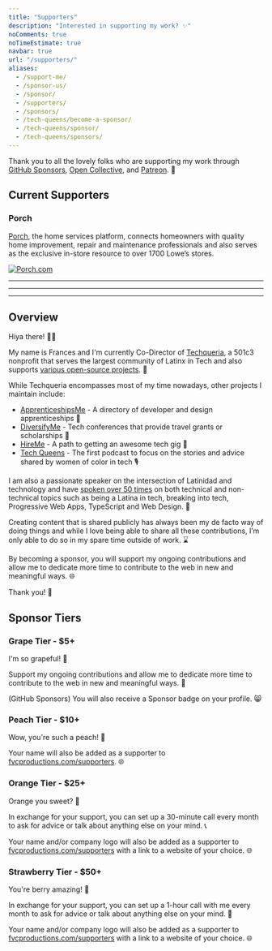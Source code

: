 ```yaml
---
title: "Supporters"
description: "Interested in supporting my work? ✨"
noComments: true
noTimeEstimate: true
navbar: true
url: "/supporters/"
aliases:
  - /support-me/
  - /sponsor-us/
  - /sponsor/
  - /supporters/
  - /sponsors/
  - /tech-queens/become-a-sponsor/
  - /tech-queens/sponsor/
  - /tech-queens/sponsors/
---
```


Thank you to all the lovely folks who are supporting my work through [GitHub Sponsors](https://github.com/sponsors/fvcproductions/), [Open Collective](https://opencollective.com/fvcproductions), and [Patreon](https://patreon.com/fvcproductions). 💛

## Current Supporters

### Porch

[Porch](https://porch.com?source=fvcproductions), the home services platform, connects homeowners with quality home improvement, repair and maintenance professionals and also serves as the exclusive in-store resource to over 1700 Lowe’s stores.

<div class="c-image-showcase">
  <a href="https://porch.com?source=fvcproductions" rel="noopener" target="_blank" class="u-border-bottom-none u-no-content-after"><img alt="Porch.com" class="lozad box-shadow-on-hover" data-src="/assets/img/supporters/porch-logo.png" loading="lazy" src="/assets/img/supporters/porch-logo.png" title="Porch.com"></a>
</div>

---
---
---

## Overview

Hiya there! 👋🏽

My name is Frances and I'm currently Co-Director of [Techqueria](https://techqueria.org), a 501c3 nonprofit that serves the largest community of Latinx in Tech and also supports [various open-source projects](https://github.com/techqueria). 🌮

While Techqueria encompasses most of my time nowadays, other projects I maintain include:

- [ApprenticeshipsMe](https://github.com/fvcproductions/apprenticeships.me) - A directory of developer and design apprenticeships 🌱
- [DiversifyMe](https://github.com/fvcproductions/diversify-me) - Tech conferences that provide travel grants or scholarships 📍
- [HireMe](https://github.com/fvcproductions/hire-me) - A path to getting an awesome tech gig 💼
- [Tech Queens](https://techqueenspod.com) - The first podcast to focus on the stories and advice shared by women of color in tech 🎙

I am also a passionate speaker on the intersection of Latinidad and technology and have [spoken over 50 times](https://fvcproductions.com/speaking) on both technical and non-technical topics such as being a Latina in tech, breaking into tech, Progressive Web Apps, TypeScript and Web Design. 💬

Creating content that is shared publicly has always been my de facto way of doing things and while I love being able to share all these contributions, I’m only able to do so in my spare time outside of work. ⌛

By becoming a sponsor, you will support my ongoing contributions and allow me to dedicate more time to contribute to the web in new and meaningful ways. 🌐

Thank you! 💛

## Sponsor Tiers

### Grape Tier - $5+

I'm so grapeful! 🍇

Support my ongoing contributions and allow me to dedicate more time to contribute to the web in new and meaningful ways. 💛

(GitHub Sponsors) You will also receive a Sponsor badge on your profile. 😸

### Peach Tier - $10+

Wow, you're such a peach! 🍑️

Your name will also be added as a supporter to [fvcproductions.com/supporters](https://fvcproductions.com/supporters). 🌐

### Orange Tier - $25+

Orange you sweet? 🍊

In exchange for your support, you can set up a 30-minute call every month to ask for advice or talk about anything else on your mind. 📞

Your name and/or company logo will also be added as a supporter to [fvcproductions.com/supporters](https://fvcproductions.com/supporters) with a link to a website of your choice. 🌐

### Strawberry Tier - $50+

You're berry amazing! 🍓

In exchange for your support, you can set up a 1-hour call with me every month to ask for advice or talk about anything else on your mind. 📅

Your name and/or company logo will also be added as a supporter to [fvcproductions.com/supporters](https://fvcproductions.com/supporters) with a link to a website of your choice. 🌐
